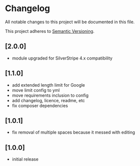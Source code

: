 # Changelog

All notable changes to this project will be documented in this file.

This project adheres to [Semantic Versioning](http://semver.org/).

## [2.0.0]

* module upgraded for SilverStripe 4.x compatibility

## [1.1.0]

* add extended length limit for Google
* move limit config to yml
* move requirements inclusion to config
* add changelog, licence, readme, etc
* fix composer dependencies

## [1.0.1]

* fix removal of multiple spaces because it messed with editing

## [1.0.0]

* initial release
